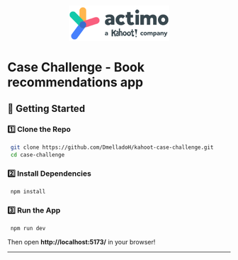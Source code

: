 <p align="center">
    <img
          width="auto"
          height="80px"
          src="./public/logo-header.webp"
          alt="actimo a Kahoot! company"
        />
</p>

# Case Challenge - Book recommendations app

## 🚀 Getting Started

### 1️⃣ Clone the Repo

```sh
 git clone https://github.com/DmelladoH/kahoot-case-challenge.git
 cd case-challenge
```

### 2️⃣ Install Dependencies

```sh
 npm install
```

### 3️⃣ Run the App

```sh
 npm run dev
```

Then open **http://localhost:5173/** in your browser!

---
